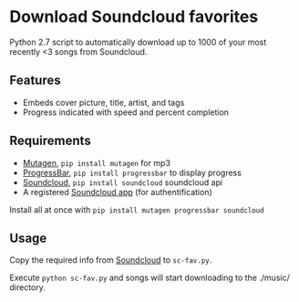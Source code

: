 # Download Soundcloud favorites

Python 2.7 script to automatically download up to 1000 of your most recently <3 songs from Soundcloud.

## Features

* Embeds cover picture, title, artist, and tags
* Progress indicated with speed and percent completion

## Requirements

* [Mutagen](https://github.com/quodlibet/mutagen),  `pip install mutagen` for mp3
* [ProgressBar](https://pypi.python.org/pypi/progressbar), `pip install progressbar` to display progress
* [Soundcloud](https://github.com/soundcloud/soundcloud-python), `pip install soundcloud` soundcloud api
* A registered [Soundcloud app](http://soundcloud.com/you/apps/new) (for authentification)

Install all at once with `pip install mutagen progressbar soundcloud`

## Usage

Copy the required info from [Soundcloud](https://soundcloud.com/you/apps/) to `sc-fav.py`.

Execute `python sc-fav.py` and songs will start downloading to the ./music/ directory.

